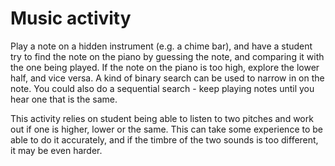 # Music activity

Play a note on a hidden instrument (e.g. a chime bar), and have a student try to find the note on the piano by guessing the note, and comparing it with the one being played. If the note on the piano is too high, explore the lower half, and vice versa. A kind of binary search can be used to narrow in on the note. You could also do a sequential search - keep playing notes until you hear one that is the same.

This activity relies on student being able to listen to two pitches and work out if one is higher, lower or the same. This can take some experience to be able to do it accurately, and if the timbre of the two sounds is too different, it may be even harder.